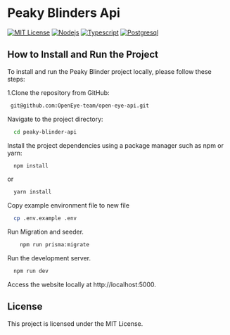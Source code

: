 
# Peaky Blinders Api

[![MIT License](https://img.shields.io/badge/License-MIT-blue.svg)](https://choosealicense.com/licenses/mit/) [![Nodejs](https://img.shields.io/badge/NodeJs-18-green.svg)](https://NodeJs.com/) [![Typescript](https://img.shields.io/badge/Typescript-lastest-green.svg)](https://www.typescriptlang.org/) [![Postgresql](https://img.shields.io/badge/Postgresql-lastest-green.svg)](https://www.postgresql.org/) 

## How to Install and Run the Project
To install and run the Peaky Blinder project locally, please follow these steps:

 1.Clone the repository from GitHub:    
```bash
 git@github.com:OpenEye-team/open-eye-api.git
 ```

Navigate to the project directory:
```bash
  cd peaky-blinder-api
```

Install the project dependencies using a package manager such as npm or yarn:
```bash
  npm install
```
or
```bash
  yarn install
```
Copy example environment file to new file
```bash
  cp .env.example .env
```

Run Migration and seeder.
```bash
    npm run prisma:migrate 
```

Run the development server.
```bash
  npm run dev
```
Access the website locally at http://localhost:5000.

## License

This project is licensed under the MIT License.


